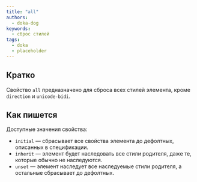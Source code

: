 ```yaml
---
title: "all"
authors:
  - doka-dog
keywords:
  - сброс стилей
tags:
  - doka
  - placeholder
---
```


## Кратко

Свойство `all` предназначено для сброса всех стилей элемента, кроме `direction` и `unicode-bidi`.

## Как пишется

Доступные значения свойства:

- `initial` — сбрасывает все свойства элемента до дефолтных, описанных в спецификации.
- `inherit` — элемент будет наследовать все стили родителя, даже те, которые обычно не наследуются.
- `unset` — элемент наследует все наследуемые стили родителя, а остальные сбрасывает до дефолтных.
